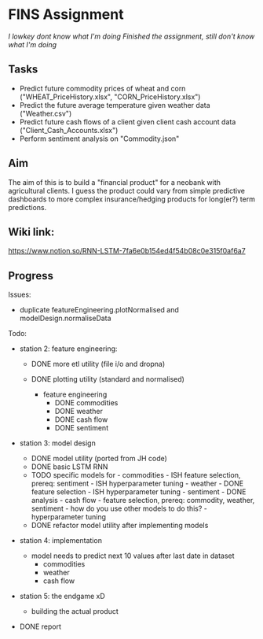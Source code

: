 # FINS Assignment
_I lowkey dont know what I'm doing_
_Finished the assignment, still don't know what I'm doing_

## Tasks
- Predict future commodity prices of wheat and corn ("WHEAT_PriceHistory.xlsx", "CORN_PriceHistory.xlsx")
- Predict the future average temperature given weather data ("Weather.csv")
- Predict future cash flows of a client given client cash account data ("Client_Cash_Accounts.xlsx")
- Perform sentiment analysis on "Commodity.json"


## Aim
The aim of this is to build a "financial product" for a neobank with agricultural clients. I guess the product could vary from simple predictive dashboards to more complex insurance/hedging products for long(er?) term predictions.

## Wiki link:
https://www.notion.so/RNN-LSTM-7fa6e0b154ed4f54b08c0e315f0af6a7

## Progress

Issues:
- duplicate featureEngineering.plotNormalised and modelDesign.normaliseData

Todo:
- station 2: feature engineering:
    - DONE more etl utility (file i/o and dropna)
    - DONE plotting utility (standard and normalised)

		- feature engineering
			- DONE commodities
			- DONE weather
			- DONE cash flow
			- DONE sentiment

- station 3: model design
    - DONE model utility (ported from JH code)
    - DONE basic LSTM RNN
    - TODO specific models for 
			- commodities
				- ISH feature selection, prereq: sentiment
				- ISH hyperparameter tuning
			- weather
				- DONE feature selection
				- ISH hyperparameter tuning
			- sentiment
				- DONE analysis
			- cash flow
				- feature selection, prereq: commodity, weather, sentiment
					-  how do you use other models to do this?
				- hyperparameter tuning
    - DONE refactor model utility after implementing models

- station 4: implementation
	- model needs to predict next 10 values after last date in dataset
		- commodities
		- weather
		- cash flow

- station 5: the endgame xD
  - building the actual product

- DONE report
